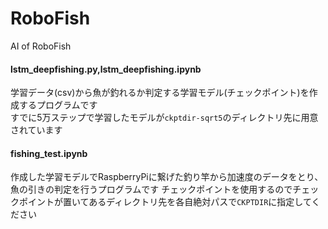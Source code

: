 # RoboFish

AI of RoboFish

#### lstm_deepfishing.py,lstm_deepfishing.ipynb
学習データ(csv)から魚が釣れるか判定する学習モデル(チェックポイント)を作成するプログラムです  
すでに5万ステップで学習したモデルが`ckptdir-sqrt5`のディレクトリ先に用意されています

#### fishing_test.ipynb
作成した学習モデルでRaspberryPiに繋げた釣り竿から加速度のデータをとり、魚の引きの判定を行うプログラムです
チェックポイントを使用するのでチェックポイントが置いてあるディレクトリ先を各自絶対パスで`CKPTDIR`に指定してください
